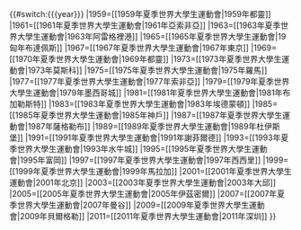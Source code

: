 {{#switch:{{{year}}}
|1959=[[1959年夏季世界大學生運動會|1959年都靈]]
|1961=[[1961年夏季世界大學生運動會|1961年亞索非亞]]
|1963=[[1963年夏季世界大學生運動會|1963年阿雷格裡港]]
|1965=[[1965年夏季世界大學生運動會|19匈年布達佩斯]]
|1967=[[1967年夏季世界大學生運動會|1967年東京]]
|1969=[[1970年夏季世界大學生運動會|1969年都靈]]
|1973=[[1973年夏季世界大學生運動會|1973年莫斯科]]
|1975=[[1975年夏季世界大學生運動會|1975年羅馬]]
|1977=[[1977年夏季世界大學生運動會|1977年索非亞]]
|1979=[[1979年夏季世界大學生運動會|1979年墨西哥城]]
|1981=[[1981年夏季世界大學生運動會|1981年布加勒斯特]]
|1983=[[1983年夏季世界大學生運動會|1983年埃德蒙頓]]
|1985=[[1985年夏季世界大學生運動會|1985年神戶]]
|1987=[[1987年夏季世界大學生運動會|1987年薩格勒布]]
|1989=[[1989年夏季世界大學生運動會|1989年杜伊斯堡]]
|1991=[[1991年夏季世界大學生運動會|1991年謝菲爾德]]
|1993=[[1993年夏季世界大學生運動會|1993年水牛城]]
|1995=[[1995年夏季世界大學生運動會|1995年富岡]]
|1997=[[1997年夏季世界大學生運動會|1997年西西里]]
|1999=[[1999年夏季世界大學生運動會|1999年馬拉加]]
|2001=[[2001年夏季世界大學生運動會|2001年北京]]
|2003=[[2003年夏季世界大學生運動會|2003年大邱]]
|2005=[[2005年夏季世界大學生運動會|2005年伊茲密爾]]
|2007=[[2007年夏季世界大學生運動會|2007年曼谷]]
|2009=[[2009年夏季世界大學生運動會|2009年貝爾格勒]]
|2011=[[2011年夏季世界大學生運動會|2011年深圳]]
}}